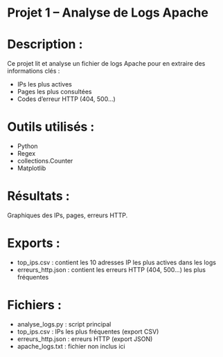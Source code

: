 # Projet 1 – Analyse de Logs Apache

# Description :  
Ce projet lit et analyse un fichier de logs Apache pour en extraire des informations clés :
- IPs les plus actives
- Pages les plus consultées
- Codes d’erreur HTTP (404, 500...)

# Outils utilisés :
- Python
- Regex
- collections.Counter
- Matplotlib

# Résultats :
Graphiques des IPs, pages, erreurs HTTP.

# Exports :
- top_ips.csv : contient les 10 adresses IP les plus actives dans les logs
- erreurs_http.json : contient les erreurs HTTP (404, 500...) les plus fréquentes

# Fichiers :
- analyse_logs.py : script principal
- top_ips.csv : IPs les plus fréquentes (export CSV)
- erreurs_http.json : erreurs HTTP (export JSON)
- apache_logs.txt : fichier non inclus ici
